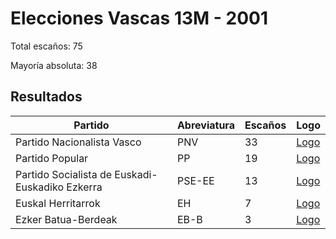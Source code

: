 # Elecciones Vascas 13M - 2001

Total escaños: 75

Mayoría absoluta: 38

## Resultados

| Partido | Abreviatura | Escaños | Logo |
| - | - | - | - |
| Partido Nacionalista Vasco | PNV | 33 | [Logo](https://github.com/playzzz/Pactos/blob/master/Logos/PNV.jpg?raw=true)
| Partido Popular | PP | 19 | [Logo](https://github.com/playzzz/Pactos/blob/master/Logos/PP.jpg?raw=true)
| Partido Socialista de Euskadi-Euskadiko Ezkerra | PSE-EE | 13 | [Logo](https://github.com/playzzz/Pactos/blob/master/Logos/PSOE.jpg?raw=true)
| Euskal Herritarrok | EH | 7 | [Logo](https://github.com/playzzz/Pactos/blob/master/Logos/EH.jpg?raw=true)
| Ezker Batua-Berdeak | EB-B | 3 | [Logo](https://github.com/playzzz/Pactos/blob/master/Logos/EB-B.jpg?raw=true)
